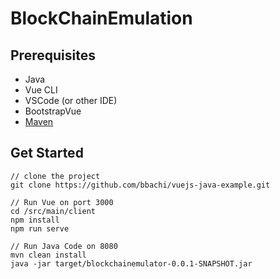 # BlockChainEmulation

## Prerequisites

- Java
- Vue CLI
- VSCode (or other IDE)
- BootstrapVue
- [Maven](https://www.journaldev.com/2348/install-maven-mac-os)

## Get Started

```
// clone the project
git clone https://github.com/bbachi/vuejs-java-example.git

// Run Vue on port 3000
cd /src/main/client
npm install
npm run serve

// Run Java Code on 8080
mvn clean install
java -jar target/blockchainemulator-0.0.1-SNAPSHOT.jar
```
